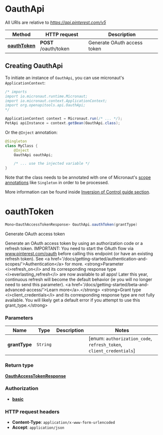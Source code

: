 # OauthApi

All URIs are relative to *https://api.pinterest.com/v5*

| Method | HTTP request | Description |
|------------- | ------------- | -------------|
| [**oauthToken**](OauthApi.md#oauthToken) | **POST** /oauth/token | Generate OAuth access token |


## Creating OauthApi

To initiate an instance of `OauthApi`, you can use micronaut's `ApplicationContext`:
```java
/* imports
import io.micronaut.runtime.Micronaut;
import io.micronaut.context.ApplicationContext;
import org.openapitools.api.OauthApi;
*/

ApplicationContext context = Micronaut.run(/* ... */);
PetApi apiInstance = context.getBean(OauthApi.class);
```

Or the `@Inject` annotation:
```java
@Singleton
class MyClass {
    @Inject
    OauthApi oauthApi;

    /* ... use the injected variable */
}
```
Note that the class needs to be annotated with one of Micronaut's [scope annotations](https://docs.micronaut.io/latest/guide/#scopes) like `Singleton` in order to be processed.

More information can be found inside [Inversion of Control guide section](https://docs.micronaut.io/latest/guide/#ioc).

<a id="oauthToken"></a>
# **oauthToken**
```java
Mono<OauthAccessTokenResponse> OauthApi.oauthToken(grantType)
```

Generate OAuth access token

Generate an OAuth access token by using an authorization code or a refresh token.  IMPORTANT: You need to start the OAuth flow via www.pinterest.com/oauth before calling this endpoint (or have an existing refresh token).  See &lt;a href&#x3D;&#39;/docs/getting-started/authentication-and-scopes/&#39;&gt;Authentication&lt;/a&gt; for more.  &lt;strong&gt;Parameter &lt;i&gt;refresh_on&lt;/i&gt; and its corresponding response type &lt;i&gt;everlasting_refresh&lt;/i&gt; are now available to all apps! Later this year, continuous refresh will become the default behavior (ie you will no longer need to send this parameter). &lt;a href&#x3D;&#39;/docs/getting-started/beta-and-advanced-access/&#39;&gt;Learn more&lt;/a&gt;.&lt;/strong&gt;  &lt;strong&gt;Grant type &lt;i&gt;client_credentials&lt;/i&gt; and its corresponding response type are not fully available. You will likely get a default error if you attempt to use this grant_type.&lt;/strong&gt;

### Parameters
| Name | Type | Description  | Notes |
|------------- | ------------- | ------------- | -------------|
| **grantType** | `String`|  | [enum: `authorization_code`, `refresh_token`, `client_credentials`] |


### Return type
[**OauthAccessTokenResponse**](OauthAccessTokenResponse.md)

### Authorization
* **[basic](auth.md#basic)**

### HTTP request headers
 - **Content-Type**: `application/x-www-form-urlencoded`
 - **Accept**: `application/json`

